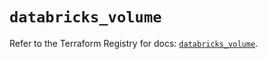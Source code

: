 # `databricks_volume`

Refer to the Terraform Registry for docs: [`databricks_volume`](https://registry.terraform.io/providers/databricks/databricks/1.68.0/docs/resources/volume).
